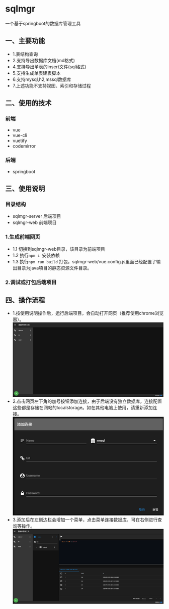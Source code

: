 # sqlmgr
一个基于springboot的数据库管理工具
## 一、主要功能
- 1.表结构查询
- 2.支持导出数据库文档(md格式)
- 4.支持导出单表的insert文件(sql格式)
- 5.支持生成单表建表脚本
- 6.支持mysql,h2,mssql数据库
- 7.上述功能不支持视图、索引和存储过程
 
## 二、使用的技术
### 前端
- vue
- vue-cli
- vuetify
- codemirror
### 后端
- springboot

## 三、使用说明
### 目录结构
- sqlmgr-server 后端项目 
- sqlmgr-web 前端项目
### 1.生成前端网页
- 1.1 切换到sqlmgr-web目录，该目录为前端项目
- 1.2 执行`npm i `安装依赖
- 1.3 执行`npm run build` 打包，sqlmgr-web/vue.config.js里面已经配置了输出目录为java项目的静态资源文件目录。
### 2.调试或打包后端项目

## 四、操作流程
- 1.按使用说明操作后，运行后端项目，会自动打开网页（推荐使用chrome浏览器）。
![](./doc/1.png)  
- 2.点击网页左下角的加号按钮添加连接，由于后端没有独立数据库，连接配置这些都是存储在网站的localstorage。如在其他电脑上使用，请重新添加连接。
![](./doc/2.png)
- 3.添加后在左侧边栏会增加一个菜单，点击菜单连接数据库，可在右侧进行查询等操作。  
![](./doc/3.png)

